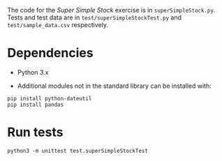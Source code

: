 The code for the *Super Simple Stock* exercise is in `superSimpleStock.py`.
Tests and test data are in `test/superSimpleStockTest.py` and `test/sample_data.csv`
respectively.

# Dependencies

* Python 3.x

* Additional modules not in the standard library can be installed with:

```
pip install python-dateutil
pip install pandas
```

# Run tests

```
python3 -m unittest test.superSimpleStockTest
```

